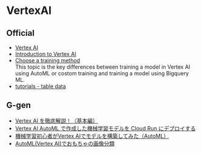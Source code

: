 # VertexAI
## Official
- [Vertex AI](https://cloud.google.com/vertex-ai)<br>
- [Introduction to Vertex AI](https://cloud.google.com/vertex-ai/docs/start/introduction-unified-platform)<br>
- [Choose a training method](https://cloud.google.com/vertex-ai/docs/start/training-methods)<br>
This topic is the key differences between training a model in Vertex AI using AutoML or costom training and training a model using Bigquery ML.
- [tutorials - table data](https://cloud.google.com/vertex-ai/docs/tutorials/tabular-automl)<br>

## G-gen
- [Vertex AI を徹底解説！（基本編）](https://blog.g-gen.co.jp/entry/vertexai-explained)<br>
- [Vertex AI AutoML で作成した機械学習モデルを Cloud Run にデプロイする](https://blog.g-gen.co.jp/entry/hosting-automl-model-on-cloudrun)<br>
- [機械学習初心者がVertex AIでモデルを構築してみた（AutoML）](https://blog.g-gen.co.jp/entry/vertexai-automl-tabular)<br>
- [AutoML(Vertex AI)でおもちゃの画像分類](https://blog.g-gen.co.jp/entry/vertexai-automl-image-classification)<br>
